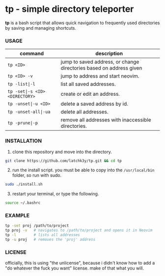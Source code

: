 # tp - simple directory teleporter

**tp** is a bash script that allows quick navigation to frequently used directories by saving and managing shortcuts. 

### USAGE

| command                          | description                                                         |
| -------------------------------- | ------------------------------------------------------------------- |
| `tp <ID>`                        | jump to saved address, or change directories based on address given |
| `tp <ID> -v`                     | jump to address and start neovim.                                   |
| `tp -list\|-l`                 | list all saved addresses.                                           |
| `tp -set\|-s <ID> <DIRECTORY>` | create or edit an address.                                          |
| `tp -unset\|-u <ID>`           | delete a saved address by id.                                       |
| `tp -unset-all\|-ua`           | delete all addresses.                                               |
| `tp -prune\|-p`                | remove all addresses with inaccessible directories.                 |

### INSTALLATION
1. clone this repository and move into the directory.
```bash
git clone https://github.com/latchk3y/tp.git && cd tp
```

2. run the install script. you must be able to copy into the `/usr/local/bin` folder, so run with sudo.
```bash
sudo ./install.sh
```

3. restart your terminal, or type the following.
```bash
source ~/.bashrc
```


### EXAMPLE
```bash
tp -set proj /path/to/project
tp proj -v   # navigates to /path/to/project and opens it in Neovim
tp -l        # lists all addresses
tp -u proj   # removes the 'proj' address
```

### LICENSE
officially, this is using "the unlicense", because i didn't know how to add a "do whatever the fuck you want" license. make of that what you will.
